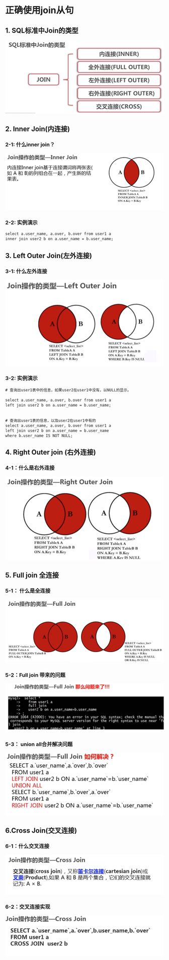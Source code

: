 # 正确使用join从句


## 1. SQL标准中Join的类型

![sql中join类型](img/sql中join类型.png)

## 2. Inner Join(内连接)

### 2-1: 什么inner join？

![inner-join](img/inner-join.png)

### 2-2: 实例演示

```
select a.user_name, a.over, b.over from user1 a
inner join user2 b on a.user_name = b.user_name;

```

## 3. Left Outer Join(左外连接)

### 3-1: 什么左外连接

![左外连接](img/左外连接.png)

###  3-2: 实例演示

```
# 查询出user1表中的信息，如果user2在user1中没有，以NULL的显示。

select a.user_name, a.over, b.over from user1 a
left join user2 b on a.user_name = b.user_name;


# 查询出user1表的信息，以及user2在user1中有的
select a.user_name, a.over, b.over from user1 a
left join user2 b on a.user_name = b.user_name
where b.user_name IS NOT NULL;

```


## 4. Right Outer join (右外连接)

### 4-1：什么是右外连接


![右外连接](img/右外连接.png)


## 5. Full join 全连接

### 5-1： 什么是全连接


![全连接](img/全连接.png)

### 5-2：Full join 带来的问题

![full-join带来的问题](img/full-join带来的问题.png)

### 5-3： union all合并解决问题

![union-all实现全连接](img/union-all实现全连接.png)


## 6.Cross Join(交叉连接)

### 6-1：什么交叉连接


![交叉连接](img/交叉连接.png)

### 6-2：交叉连接实现


![交叉连接实现](img/交叉连接实现.png)
